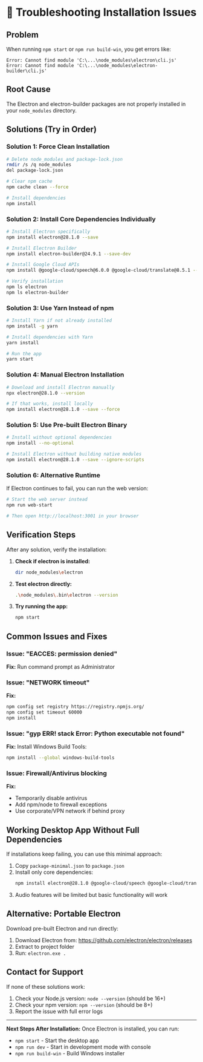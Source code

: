 # 🔧 Troubleshooting Installation Issues

## Problem
When running `npm start` or `npm run build-win`, you get errors like:
```
Error: Cannot find module 'C:\...\node_modules\electron\cli.js'
Error: Cannot find module 'C:\...\node_modules\electron-builder\cli.js'
```

## Root Cause
The Electron and electron-builder packages are not properly installed in your `node_modules` directory.

## Solutions (Try in Order)

### Solution 1: Force Clean Installation
```bash
# Delete node_modules and package-lock.json
rmdir /s /q node_modules
del package-lock.json

# Clear npm cache
npm cache clean --force

# Install dependencies
npm install
```

### Solution 2: Install Core Dependencies Individually
```bash
# Install Electron specifically
npm install electron@28.1.0 --save

# Install Electron Builder
npm install electron-builder@24.9.1 --save-dev

# Install Google Cloud APIs
npm install @google-cloud/speech@6.0.0 @google-cloud/translate@8.5.1 --save

# Verify installation
npm ls electron
npm ls electron-builder
```

### Solution 3: Use Yarn Instead of npm
```bash
# Install Yarn if not already installed
npm install -g yarn

# Install dependencies with Yarn
yarn install

# Run the app
yarn start
```

### Solution 4: Manual Electron Installation
```bash
# Download and install Electron manually
npx electron@28.1.0 --version

# If that works, install locally
npm install electron@28.1.0 --save --force
```

### Solution 5: Use Pre-built Electron Binary
```bash
# Install without optional dependencies
npm install --no-optional

# Install Electron without building native modules
npm install electron@28.1.0 --save --ignore-scripts
```

### Solution 6: Alternative Runtime
If Electron continues to fail, you can run the web version:
```bash
# Start the web server instead
npm run web-start

# Then open http://localhost:3001 in your browser
```

## Verification Steps

After any solution, verify the installation:

1. **Check if electron is installed:**
   ```bash
   dir node_modules\electron
   ```

2. **Test electron directly:**
   ```bash
   .\node_modules\.bin\electron --version
   ```

3. **Try running the app:**
   ```bash
   npm start
   ```

## Common Issues and Fixes

### Issue: "EACCES: permission denied"
**Fix:** Run command prompt as Administrator

### Issue: "NETWORK timeout"
**Fix:** 
```bash
npm config set registry https://registry.npmjs.org/
npm config set timeout 60000
npm install
```

### Issue: "gyp ERR! stack Error: Python executable not found"
**Fix:** Install Windows Build Tools:
```bash
npm install --global windows-build-tools
```

### Issue: Firewall/Antivirus blocking
**Fix:** 
- Temporarily disable antivirus
- Add npm/node to firewall exceptions
- Use corporate/VPN network if behind proxy

## Working Desktop App Without Full Dependencies

If installations keep failing, you can use this minimal approach:

1. Copy `package-minimal.json` to `package.json`
2. Install only core dependencies:
   ```bash
   npm install electron@28.1.0 @google-cloud/speech @google-cloud/translate
   ```
3. Audio features will be limited but basic functionality will work

## Alternative: Portable Electron

Download pre-built Electron and run directly:

1. Download Electron from: https://github.com/electron/electron/releases
2. Extract to project folder
3. Run: `electron.exe .`

## Contact for Support

If none of these solutions work:
1. Check your Node.js version: `node --version` (should be 16+)
2. Check your npm version: `npm --version` (should be 8+)
3. Report the issue with full error logs

---

**Next Steps After Installation:**
Once Electron is installed, you can run:
- `npm start` - Start the desktop app
- `npm run dev` - Start in development mode with console
- `npm run build-win` - Build Windows installer
